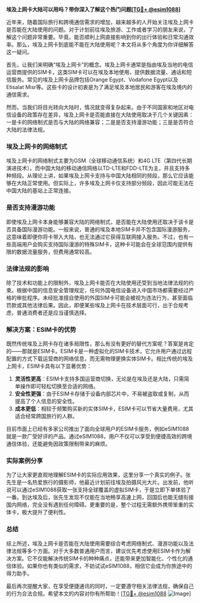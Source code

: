 **埃及上网卡大陆可以用吗？带你深入了解这个热门问题[[TG💪+ @esim1088](https://t.me/s/esim1088)]**

近年来，随着国际旅行和跨境通信需求的增加，越来越多的人开始关注埃及上网卡是否能在大陆使用的问题。对于计划前往埃及旅游、工作或者学习的朋友来说，了解这个问题非常重要。毕竟，能否顺利上网直接影响到你的出行体验和日常沟通效率。那么，埃及上网卡到底能不能在大陆使用呢？本文将从多个角度为你详细解答这一疑问。

首先，让我们来明确“埃及上网卡”的概念。埃及上网卡通常是指由埃及当地的电信运营商提供的SIM卡，这类SIM卡可以在埃及本地使用，提供数据流量、通话和短信服务。常见的埃及上网卡品牌包括Orange Egypt、Vodafone Egypt以及Etisalat Misr等。这些卡的设计初衷是为了满足埃及本地居民和游客在埃及境内的通信需求。

然而，当我们将目光转向大陆时，情况就变得复杂起来。由于不同国家和地区对电信设备的政策存在差异，埃及上网卡是否能直接在大陆使用取决于几个关键因素：一是卡的网络制式是否与大陆的网络兼容；二是是否支持漫游功能；三是是否符合大陆的法律法规。

### 埃及上网卡的网络制式

埃及上网卡的网络制式主要为GSM（全球移动通信系统）和4G LTE（第四代长期演进技术）。而中国大陆的移动通信网络以TD-LTE和FDD-LTE为主，并且支持多种频段。从理论上讲，如果埃及上网卡支持与中国大陆相同的频段，那么它应该能够在大陆正常使用。但实际上，许多埃及上网卡仅支持部分频段，因此可能无法在中国大陆的基站上正常连接。

### 是否支持漫游功能

即使埃及上网卡本身能够兼容大陆的网络制式，是否能在大陆使用还取决于该卡是否具备国际漫游功能。一般来说，普通的埃及本地SIM卡并不包含国际漫游服务，这意味着即便你将卡带入大陆，也无法通过它获得互联网接入服务。不过，也有一些高端用户会购买支持国际漫游的特殊SIM卡，这种卡可能会在全球范围内提供有限的数据流量服务，但费用通常较高。

### 法律法规的影响

除了技术和功能上的限制外，埃及上网卡能否在大陆使用还受到当地法律法规的约束。根据中国的信息安全管理规定，任何外国电信设备进入中国市场都需要经过严格的审批程序。未经批准擅自使用的外国SIM卡可能会被视为违法行为，甚至面临罚款或其他法律后果。因此，即便某些埃及上网卡在技术层面可行，出于合规考虑，普通消费者还是应当谨慎选择。

### 解决方案：ESIM卡的优势

既然传统埃及上网卡存在诸多局限性，那么有没有更好的替代方案呢？答案是肯定的——那就是ESIM卡。ESIM卡是一种虚拟化的SIM卡技术，它允许用户通过远程配置的方式下载运营商的网络信息，而无需物理更换实体SIM卡。相比传统的埃及上网卡，ESIM卡具有以下显著优势：

1. **灵活性更高**：ESIM卡支持多国运营商切换，无论是在埃及还是大陆，只需简单操作即可轻松切换至合适的网络。
2. **安全性更强**：由于ESIM卡存储于设备内部芯片中，不易被盗取或复制，从而提高了个人信息的安全性。
3. **成本更低**：相较于频繁购买新的实体SIM卡，ESIM卡可以节省大量费用，尤其适合经常跨国旅行的人群。

目前市面上已经有多家公司推出了面向全球用户的ESIM卡服务，例如eSIM1088就是一款广受好评的产品。通过eSIM1088，用户不仅可以享受到便捷高效的跨境通信体验，还能避免因政策限制带来的麻烦。

### 实际案例分享

为了让大家更直观地理解ESIM卡的实际应用效果，这里分享一个真实的例子。张先生是一名热爱旅行的摄影师，他最近计划前往埃及拍摄风光大片。出发前，他听说可以通过eSIM1088获取一张支持全球覆盖的虚拟SIM卡，于是立即下单体验了一番。到达埃及后，张先生发现不仅能在当地畅享高速上网，回国后也能无缝衔接国内网络，完全没有遇到任何障碍。更重要的是，整个过程无需额外携带笨重的实体卡，极大提升了便利性。

### 总结

综上所述，埃及上网卡是否能在大陆使用需要综合考虑网络制式、漫游功能以及法律法规等多个方面。对于大多数普通用户而言，建议优先考虑使用ESIM卡作为解决方案。它不仅能解决传统SIM卡的种种痛点，还能带来更加智能化、个性化的通信体验。如果你也有类似的需求，不妨试试eSIM1088，相信它会成为你旅途中的得力助手。

最后再次提醒大家，在享受便捷通讯的同时，一定要遵守相关法律法规，确保自己的行为合法合规。希望本文的内容对你有所帮助！[[TG💪+ @esim1088](https://t.me/s/esim1088) ![Image](https://i.postimg.cc/4NQfJmqS/Snipaste-2025-05-13-00-14-12.png)]